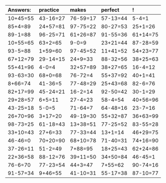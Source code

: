| Answers: | practice | makes | perfect | ! |
| :--- | :--- | :--- | :--- | :--- |
| 10+45=55 | 43-16=27 | 76-59=17 | 57-13=44 | 5-4=1 | 
| 85+4=89 | 24+57=81 | 97-75=22 | 80-27=53 | 25+1=26 | 
| 89-1=88 | 96-25=71 | 61+26=87 | 91-55=36 | 61+14=75 | 
| 10+55=65 | 63+2=65 | 9-0=9 | 23+21=44 | 87-28=59 | 
| 93-5=88 | 1+59=60 | 97-45=52 | 11+41=52 | 54+23=77 | 
| 67+12=79 | 29-14=15 | 24+9=33 | 88-32=56 | 38+25=63 | 
| 55+41=96 | 4-0=4 | 32+57=89 | 38+27=65 | 16-4=12 | 
| 93-63=30 | 68+0=68 | 76-72=4 | 55+37=92 | 40+1=41 | 
| 8+66=74 | 41-36=5 | 77-48=29 | 25+43=68 | 82-6=76 | 
| 82+17=99 | 45-24=21 | 16-2=14 | 92-50=42 | 30-1=29 | 
| 29+28=57 | 6+5=11 | 27-4=23 | 58-4=54 | 40+56=96 | 
| 43-25=18 | 5-0=5 | 71-64=7 | 64-48=16 | 23-7=16 | 
| 26+70=96 | 3+17=20 | 49-19=30 | 55+32=87 | 36+63=99 | 
| 98-73=25 | 61-18=43 | 13+38=51 | 77-25=52 | 83-55=28 | 
| 33+10=43 | 27+6=33 | 77-33=44 | 13+1=14 | 46+29=75 | 
| 46-46=0 | 70+20=90 | 68+10=78 | 71-40=31 | 74+16=90 | 
| 37-26=11 | 51-2=49 | 7+88=95 | 18+25=43 | 62+24=86 | 
| 22+36=58 | 88-12=76 | 39+11=50 | 34+50=84 | 46-45=1 | 
| 76-6=70 | 77-23=54 | 44+3=47 | 7+55=62 | 90-74=16 | 
| 91-57=34 | 9+46=55 | 41-10=31 | 55-17=38 | 87-10=77 | 
